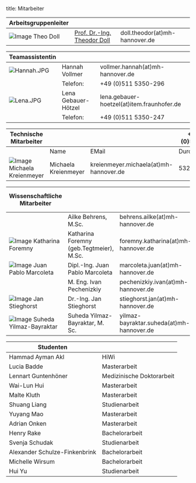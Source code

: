 title: Mitarbeiter


|Arbeitsgruppenleiter|                |     |
|--------------|---------------|----|
|![Image Theo Doll](Doll2.png)|[Prof. Dr.-Ing. Theodor Doll](01_pagedoll.html)|	doll.theodor(at)mh-hannover.de|   



|Teamassistentin|                     |      |
|--------------|---------------------|------|
|![Hannah.JPG](Hannah.JPG) | Hannah Vollmer	| vollmer.hannah(at)mh-hannover.de|
|    |   Telefon:|  +49 (0)511 5350-296|
|![Lena.JPG](Lena.JPG) | Lena Gebauer-Hötzel |lena.gebauer-hoetzel(at)item.fraunhofer.de      
|| Telefon:| +49 (0)511 5350-247|

|Technische Mitarbeiter|                     |      | +49 (0)511 -|
|--------------|---------------------|------|---|
|              |Name   |EMail|Durchwahl|
|![Image Michaela Kreienmeyer](Michaela2.png) | Michaela Kreienmeyer	|	kreienmeyer.michaela(at)mh-hannover.de     |532 1525|


|Wissenschaftliche Mitarbeiter|             |    |+49 (0)511 -|
|---------|------|------|---|
|                                          |Ailke Behrens, M.Sc.            | behrens.ailke(at)mh-hannover.de |532 7231|
|![Image Katharina Foremny](Katharina3.png)  | Katharina Foremny (geb.Tegtmeier), M.Sc.|foremny.katharina(at)mh-hannover.de|532 7231| 
|  ![Image Juan Pablo Marcoleta](Juan2.png)  |Dipl.-Ing. Juan Pablo Marcoleta | marcoleta.juan(at)mh-hannover.de|5350 287|
|                                            |M. Eng. Ivan Pechenizkiy        | pechenizkiy.ivan(at)mh-hannover.de|532 7231
|![Image Jan Stieghorst ](Jan.png.jpg) |  Dr.-Ing. Jan Stieghorst|	stieghorst.jan(at)mh-hannover.de|    
|![Image Suheda Yilmaz-Bayraktar](suheda.png) |Suheda Yilmaz-Bayraktar, M. Sc. | yilmaz-bayraktar.suheda(at)mh-hannover.de|532 1525|

|Studenten||
|-----------|-------------|
|Hammad Ayman Akl | HiWi|
|Lucia Badde| Masterarbeit|
|Lennart Guntenhöner | Medizinische Doktorarbeit|
|Wai-Lun Hui| Masterarbeit|
|Malte Kluth| Masterarbeit|
|Shuang Liang| Studienarbeit|
|Yuyang Mao | Masterarbeit|
|Adrian Onken| Masterarbeit|
|Henry Rake| Bachelorarbeit|
|Svenja Schudak| Studienarbeit|
|Alexander Schulze-Finkenbrink| Bachelorarbeit|
|Michelle Wirsum| Bachelorarbeit|
|Hui Yu| Studienarbeit|
